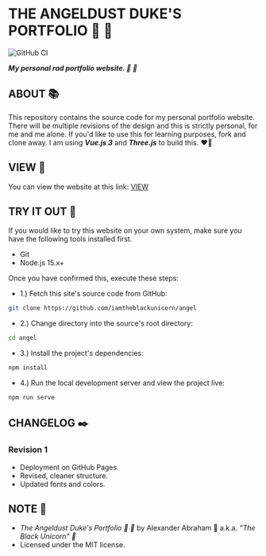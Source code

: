 # THE ANGELDUST DUKE'S PORTFOLIO :ribbon: :nail_care:

![GitHub CI](https://github.com/iamtheblackunicorn/angel/actions/workflows/vue.yml/badge.svg)

***My personal rad portfolio website. :ribbon: :nail_care:***

## ABOUT :books:

This repository contains the source code for my personal portfolio website. There will be multiple revisions of the design and this is strictly personal, for me and me alone. If you'd like to use this for learning purposes, fork and clone away. I am using ***Vue.js 3*** and ***Three.js*** to build this. :heart_on_fire:

## VIEW :rocket:

You can view the website at this link: [VIEW](https://angeldustduke.dev)

## TRY IT OUT :test_tube:

If you would like to try this website on your own system, make sure you have the following tools installed first.

- Git
- Node.js 15.x+

Once you have confirmed this, execute these steps:

- 1.) Fetch this site's source code from GitHub:

```bash
git clone https://github.com/iamtheblackunicorn/angel
```

- 2.) Change directory into the source's root directory:

```bash
cd angel
```

- 3.) Install the project's dependencies:

```bash
npm install
```

- 4.) Run the local development server and view the project live:

```bash
npm run serve
```

## CHANGELOG :black_nib:

### Revision 1

- Deployment on GitHub Pages.
- Revised, cleaner structure.
- Updated fonts and colors.

## NOTE :scroll:

- *The Angeldust Duke's Portfolio :ribbon: :nail_care:* by Alexander Abraham :black_heart: a.k.a. *"The Black Unicorn" :unicorn:*
- Licensed under the MIT license.

